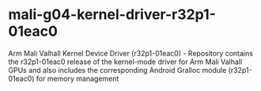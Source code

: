 # mali-g04-kernel-driver-r32p1-01eac0

Arm Mali Valhall Kernel Device Driver (r32p1-01eac0) - Repository contains the r32p1-01eac0 release of the kernel-mode driver for Arm Mali Valhall GPUs and also includes the corresponding Android Gralloc module (r32p1-01eac0) for memory management
